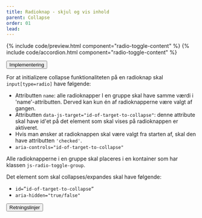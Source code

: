 ```yaml
---
title: Radioknap - skjul og vis inhold
parent: Collapse
order: 01
lead: 
---
```


{% include code/preview.html component="radio-toggle-content" %}
{% include code/accordion.html component="radio-toggle-content" %}
<div class="accordion-bordered">
  <button class="button-unstyled accordion-button"
      aria-expanded="true" aria-controls="radio-toggle-content-tech">
    Implementering
  </button>
  <div id="radio-toggle-content-tech" aria-hidden="false" class="accordion-content">
    <p>For at initializere collapse funktionaliteten på en radioknap skal <code>input[type=radio]</code> have følgende:</p>
    <ul>
      <li>Attributten <code>name</code>: alle radioknapper I en gruppe skal have samme værdi i 'name'-attributten. Derved kan kun én af radioknapperne være valgt af gangen.</li>
      <li>Attributten <code>data-js-target="id-of-target-to-collapse"</code>: denne attribute skal have id'et på det element som skal vises på radioknappen er aktiveret. </li>
      <li>Hvis man ønsker at radioknappen skal være valgt fra starten af, skal den have attributten <code>'checked'</code>.</li>
      <li><code>aria-controls="id-of-target-to-collapse" </code></li>
    </ul>
    <p>Alle radioknapperne i en gruppe skal placeres i en kontainer som har klassen <code>js-radio-toggle-group</code>.</p>
    <p>Det element som skal collapses/expandes skal have følgende:</p>
    <ul>
      <li><code>id=”id-of-target-to-collapse”</code></li>
      <li><code>aria-hidden="true/false"</code></li>
    </ul>   
  </div>
</div>
<div class="accordion-bordered accordion-docs">
  <button class="button-unstyled accordion-button"
      aria-expanded="true" aria-controls="checkbox-toggle-content-docs">
    Retningslinjer
  </button>
  <div id="checkbox-toggle-content-docs" class="accordion-content">
    
  </div>
</div>
